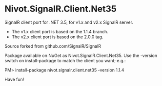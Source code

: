 Nivot.SignalR.Client.Net35
==========================

SignalR client port for .NET 3.5, for v1.x and v2.x SignalR server.

* The v1.x client port is based on the 1.1.4 branch.
* The v2.x client port is based on the 2.0.0 tag.

Source forked from github.com/SignalR/SignalR

Package available on NuGet as Nivot.SignalR.Client.Net35. Use the -version switch on
install-package to match the client you want; e.g.:

PM> install-package nivot.signalr.client.net35 -version 1.1.4

Have fun!

